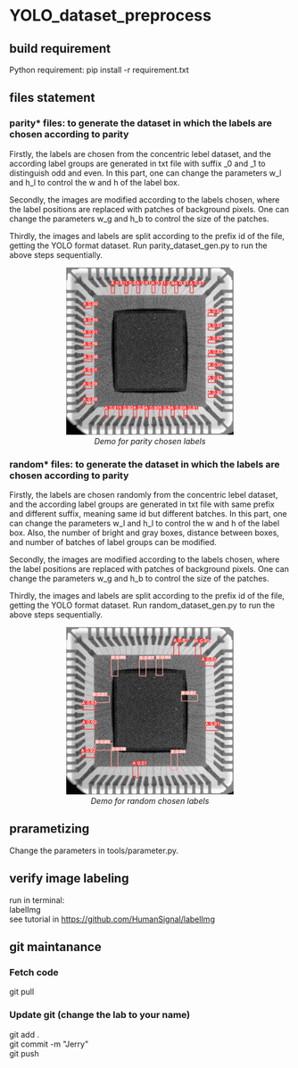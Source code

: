 # YOLO_dataset_preprocess

## build requirement
Python requirement: pip install -r requirement.txt

## files statement
### parity* files: to generate the dataset in which the labels are chosen according to parity
Firstly, the labels are chosen from the concentric lebel dataset, and the according label groups are generated in txt file with suffix _0 and _1 to distinguish odd and even. In this part, one can change the parameters w_l and h_l to control the w and h of the label box.

Secondly, the images are modified according to the labels chosen, where the label positions are replaced with patches of background pixels. One can change the parameters w_g and h_b to control the size of the patches.

Thirdly, the images and labels are split according to the prefix id of the file, getting the YOLO format dataset.
Run parity_dataset_gen.py to run the above steps sequentially.

<p align="center">
  <img src="parity_demo.png" width="300"><br>
  <em>Demo for parity chosen labels</em>
</p>


### random* files: to generate the dataset in which the labels are chosen according to parity
Firstly, the labels are chosen randomly from the concentric lebel dataset, and the according label groups are generated in txt file with same prefix and different suffix, meaning same id but different batches. In this part, one can change the parameters w_l and h_l to control the w and h of the label box. Also, the number of bright and gray boxes, distance between boxes, and number of batches of label groups can be modified. 

Secondly, the images are modified according to the labels chosen, where the label positions are replaced with patches of background pixels. One can change the parameters w_g and h_b to control the size of the patches.

Thirdly, the images and labels are split according to the prefix id of the file, getting the YOLO format dataset.
Run random_dataset_gen.py to run the above steps sequentially.

<p align="center">
  <img src="random_demo.png" width="300"><br>
  <em>Demo for random chosen labels</em>
</p>

## prarametizing
Change the parameters in tools/parameter.py.

## verify image labeling  
run in terminal:  
labelImg  
see tutorial in https://github.com/HumanSignal/labelImg  

## git maintanance
### Fetch code  
git pull  

### Update git (change the lab to your name)  
git add .  
git commit -m "Jerry"  
git push